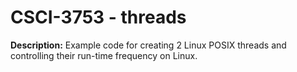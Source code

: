 # CSCI-3753 - threads
**Description:** Example code for creating 2 Linux POSIX threads and controlling their run-time frequency on Linux.
